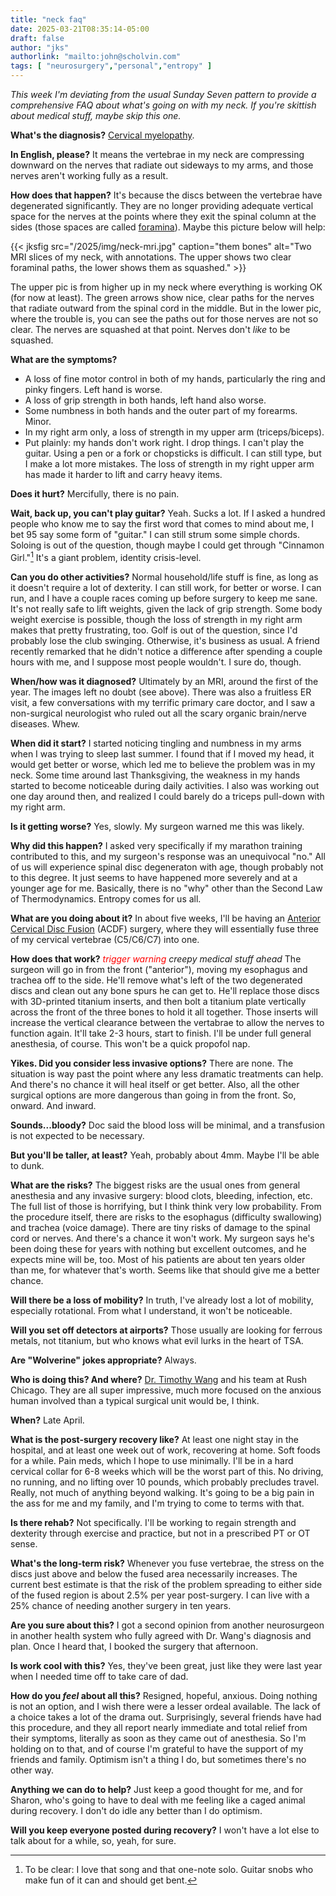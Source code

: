 ```yaml
---
title: "neck faq"
date: 2025-03-21T08:35:14-05:00
draft: false
author: "jks"
authorlink: "mailto:john@scholvin.com"
tags: [ "neurosurgery","personal","entropy" ]
---
```


_This week I'm deviating from the usual Sunday Seven pattern to provide a comprehensive FAQ about what's going on with my neck. If you're skittish about medical stuff, maybe skip this one._

**What's the diagnosis?** [Cervical myelopathy](https://www.hopkinsmedicine.org/health/conditions-and-diseases/cervical-myelopathy).

**In English, please?** It means the vertebrae in my neck are compressing downward on the nerves that radiate out sideways to my arms, and those nerves aren't working fully as a result.

**How does that happen?** It's because the discs between the vertebrae have degenerated significantly. They are no longer providing adequate vertical space for the nerves at the points where they exit the spinal column at the sides (those spaces are called [foramina](https://en.wikipedia.org/wiki/Intervertebral_foramen)). Maybe this picture below will help:

{{< jksfig src="/2025/img/neck-mri.jpg" caption="them bones" alt="Two MRI slices of my neck, with annotations. The upper shows two clear foraminal paths, the lower shows them as squashed." >}}

The upper pic is from higher up in my neck where everything is working OK (for now at least). The green arrows show nice, clear paths for the nerves that radiate outward from the spinal cord in the middle. But in the lower pic, where the trouble is, you can see the paths out for those nerves are not so clear. The nerves are squashed at that point. Nerves don't _like_ to be squashed.

**What are the symptoms?** 
* A loss of fine motor control in both of my hands, particularly the ring and pinky fingers. Left hand is worse.
* A loss of grip strength in both hands, left hand also worse.
* Some numbness in both hands and the outer part of my forearms. Minor.
* In my right arm only, a loss of strength in my upper arm (triceps/biceps). 
* Put plainly: my hands don't work right. I drop things. I can't play the guitar. Using a pen or a fork or chopsticks is difficult. I can still type, but I make a lot more mistakes. The loss of strength in my right upper arm has made it harder to lift and carry heavy items.

**Does it hurt?** Mercifully, there is no pain.

**Wait, back up, you can't play guitar?** Yeah. Sucks a lot. If I asked a hundred people who know me to say the first word that comes to mind about me, I bet 95 say some form of "guitar." I can still strum some simple chords. Soloing is out of the question, though maybe I could get through "Cinnamon Girl."[^1] It's a giant problem, identity crisis-level.

**Can you do other activities?** Normal household/life stuff is fine, as long as it doesn't require a lot of dexterity. I can still work, for better or worse. I can run, and I have a couple races coming up before surgery to keep me sane. It's not really safe to lift weights, given the lack of grip strength. Some body weight exercise is possible, though the loss of strength in my right arm makes that pretty frustrating, too. Golf is out of the question, since I'd probably lose the club swinging. Otherwise, it's business as usual. A friend recently remarked that he didn't notice a difference after spending a couple hours with me, and I suppose most people wouldn't. I sure do, though.

**When/how was it diagnosed?** Ultimately by an MRI, around the first of the year. The images left no doubt (see above). There was also a fruitless ER visit, a few conversations with my terrific primary care doctor, and I saw a non-surgical neurologist who ruled out all the scary organic brain/nerve diseases. Whew.

**When did it start?** I started noticing tingling and numbness in my arms when I was trying to sleep last summer. I found that if I moved my head, it would get better or worse, which led me to believe the problem was in my neck. Some time around last Thanksgiving, the weakness in my hands started to become noticeable during daily activities. I also was working out one day around then, and realized I could barely do a triceps pull-down with my right arm.

**Is it getting worse?** Yes, slowly. My surgeon warned me this was likely.

**Why did this happen?** I asked very specifically if my marathon training contributed to this, and my surgeon's response was an unequivocal "no." All of us will experience spinal disc degeneraton with age, though probably not to this degree. It just seems to have happened more severely and at a younger age for me. Basically, there is no "why" other than the Second Law of Thermodynamics. Entropy comes for us all.

**What are you doing about it?** In about five weeks, I'll be having an [Anterior Cervical Disc Fusion](https://my.clevelandclinic.org/health/procedures/acdf-surgery) (ACDF) surgery, where they will essentially fuse three of my cervical vertebrae (C5/C6/C7) into one.

**How does that work?** <span style="color:red">_trigger warning_</span> _creepy medical stuff ahead_ The surgeon will go in from the front ("anterior"), moving my esophagus and trachea off to the side. He'll remove what's left of the two degenerated discs and clean out any bone spurs he can get to. He'll replace those discs with 3D-printed titanium inserts, and then bolt a titanium plate vertically across the front of the three bones to hold it all together. Those inserts will increase the vertical clearance between the vertabrae to allow the nerves to function again. It'll take 2-3 hours, start to finish. I'll be under full general anesthesia, of course. This won't be a quick propofol nap.

**Yikes. Did you consider less invasive options?** There are none. The situation is way past the point where any less dramatic treatments can help. And there's no chance it will heal itself or get better. Also, all the other surgical options are more dangerous than going in from the front. So, onward. And inward.

**Sounds...bloody?** Doc said the blood loss will be minimal, and a transfusion is not expected to be necessary.

**But you'll be taller, at least?** Yeah, probably about 4mm. Maybe I'll be able to dunk.

**What are the risks?** The biggest risks are the usual ones from general anesthesia and any invasive surgery: blood clots, bleeding, infection, etc. The full list of those is horrifying, but I think think very low probability. From the procedure itself, there are risks to the esophagus (difficulty swallowing) and trachea (voice damage). There are tiny risks of damage to the spinal cord or nerves. And there's a chance it won't work. My surgeon says he's been doing these for years with nothing but excellent outcomes, and he expects mine will be, too. Most of his patients are about ten years older than me, for whatever that's worth. Seems like that should give me a better chance.

**Will there be a loss of mobility?** In truth, I've already lost a lot of mobility, especially rotational. From what I understand, it won't be noticeable.

**Will you set off detectors at airports?** Those usually are looking for ferrous metals, not titanium, but who knows what evil lurks in the heart of TSA.

**Are "Wolverine" jokes appropriate?** Always.

**Who is doing this? And where?** [Dr. Timothy Wang](https://doctors.rush.edu/details/21448) and his team at Rush Chicago. They are all super impressive, much more focused on the anxious human involved than a typical surgical unit would be, I think.

**When?** Late April.

**What is the post-surgery recovery like?** At least one night stay in the hospital, and at least one week out of work, recovering at home. Soft foods for a while. Pain meds, which I hope to use minimally. I'll be in a hard cervical collar for 6-8 weeks which will be the worst part of this. No driving, no running, and no lifting over 10 pounds, which probably precludes travel. Really, not much of anything beyond walking. It's going to be a big pain in the ass for me and my family, and I'm trying to come to terms with that.

**Is there rehab?** Not specifically. I'll be working to regain strength and dexterity through exercise and practice, but not in a prescribed PT or OT sense.

**What's the long-term risk?** Whenever you fuse vertebrae, the stress on the discs just above and below the fused area necessarily increases. The current best estimate is that the risk of the problem spreading to either side of the fused region is about 2.5% per year post-surgery. I can live with a 25% chance of needing another surgery in ten years.

**Are you sure about this?** I got a second opinion from another neurosurgeon in another health system  who fully agreed with Dr. Wang's diagnosis and plan. Once I heard that, I booked the surgery that afternoon.

**Is work cool with this?** Yes, they've been great, just like they were last year when I needed time off to take care of dad.

**How do you *feel* about all this?** Resigned, hopeful, anxious. Doing nothing is not an option, and I wish there were a lesser ordeal available. The lack of a choice takes a lot of the drama out. Surprisingly, several friends have had this procedure, and they all report nearly immediate and total relief from their symptoms, literally as soon as they came out of anesthesia. So I'm holding on to that, and of course I'm grateful to have the support of my friends and family. Optimism isn't a thing I do, but sometimes there's no other way. 

**Anything we can do to help?** Just keep a good thought for me, and for Sharon, who's going to have to deal with me feeling like a caged animal during recovery. I don't do idle any better than I do optimism.

**Will you keep everyone posted during recovery?** I won't have a lot else to talk about for a while, so, yeah, for sure.

[^1]: To be clear: I love that song and that one-note solo. Guitar snobs who make fun of it can and should get bent.
